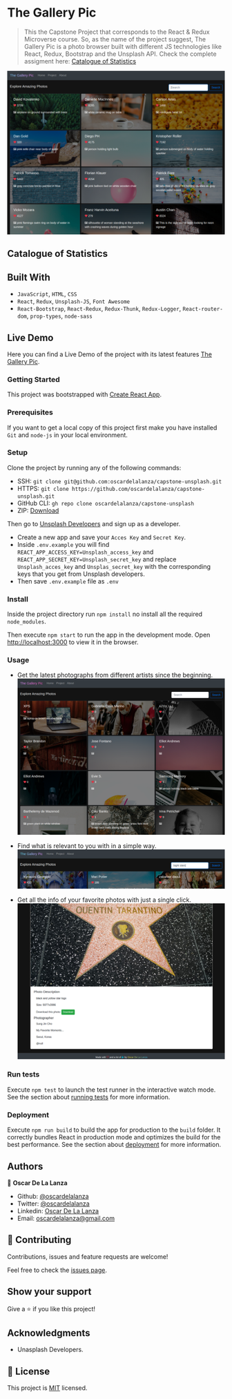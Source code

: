 # The Gallery Pic

> This the Capstone Project that corresponds to the React & Redux Microverse course. So, as the name of the project suggest,
> The Gallery Pic is a photo browser built with different JS technologies like React, Redux, Bootstrap and the Unsplash API.
> Check the complete assigment here: [Catalogue of Statistics](https://www.notion.so/Catalogue-of-Statistics-72446e7fa33c403a9b6a0bc1de5c6cf5#ae194b0436a64e19bcc7ba295302118a)

![screenshot](./screenshots/main.png)

## Catalogue of Statistics

## Built With
- `JavaScript`, `HTML`, `CSS`
- `React`, `Redux`, `Unsplash-JS`, `Font Awesome`
- `React-Bootstrap`, `React-Redux`, `Redux-Thunk`, `Redux-Logger`, `React-router-dom`, `prop-types`, `node-sass`

## Live Demo
Here you can find a Live Demo of the project with its latest features [The Gallery Pic](https://the-gallery-pic.web.app/).

### Getting Started 

This project was bootstrapped with [Create React App](https://github.com/facebook/create-react-app).

### Prerequisites

If you want to get a local copy of this project first make you have installed `Git` and `node-js` in your local environment.

### Setup

Clone the project by running any of the following commands: 
- SSH: `git clone git@github.com:oscardelalanza/capstone-unsplash.git`
- HTTPS: `git clone https://github.com/oscardelalanza/capstone-unsplash.git`
- GitHub CLI: `gh repo clone oscardelalanza/capstone-unsplash`
- ZIP: [Download](https://github.com/oscardelalanza/capstone-unsplash/archive/develop.zip)

Then go to [Unsplash Developers](https://unsplash.com/developers) and sign up as a developer.
- Create a new app and save your `Acces Key` and `Secret Key`.
- Inside `.env.example` you will find `REACT_APP_ACCESS_KEY=Unsplash_access_key` and `REACT_APP_SECRET_KEY=Unsplash_secret_key`
and replace `Unsplash_acces_key` and `Unsplas_secret_key` with the corresponding keys that you get from Unsplash developers.
- Then save `.env.example` file as `.env` 

### Install

Inside the project directory run `npm install` no install all the required `node_modules`.

Then execute `npm start` to run the app in the development mode.
Open [http://localhost:3000](http://localhost:3000) to view it in the browser.

### Usage

- Get the latest photographs from different artists since the beginning.
![home](./screenshots/home.png)

- Find what is relevant to you with in a simple way.
![search](./screenshots/search.png)

- Get all the info of your favorite photos with just a single click.
![description](./screenshots/description.png)

### Run tests

Execute `npm test` to launch the test runner in the interactive watch mode. See the section about
[running tests](https://facebook.github.io/create-react-app/docs/running-tests) for more information.

### Deployment

Execute `npm run build` to build the app for production to the `build` folder. It correctly bundles React in production
mode and optimizes the build for the best performance. See the section about [deployment](https://facebook.github.io/create-react-app/docs/deployment) for more information.

## Authors

👤 **Oscar De La Lanza**

- Github: [@oscardelalanza](https://github.com/oscardelalanza)
- Twitter: [@oscardelalanza](https://twitter.com/oscardelalanza)
- Linkedin: [Oscar De La Lanza](https://www.linkedin.com/in/oscardelalanza)
- Email: oscardelalanza@gmail.com

## 🤝 Contributing

Contributions, issues and feature requests are welcome!

Feel free to check the [issues page](https://github.com/oscardelalanza/capstone-unsplash/issues).

## Show your support

Give a ⭐️ if you like this project!

## Acknowledgments

- Unasplash Developers. 

## 📝 License

This project is [MIT](lic.url) licensed.
